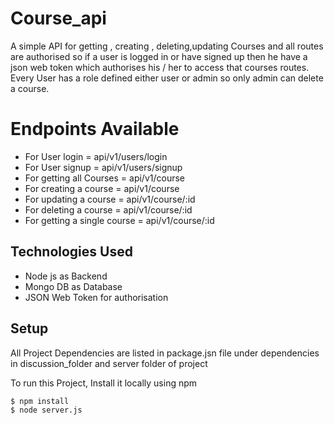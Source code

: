 # Course_api
A simple API for getting , creating , deleting,updating Courses and all routes are authorised so if a user is logged in or have signed up then he have a json web token which 
authorises his / her to access that courses routes. Every User has a role defined either user or admin so only admin can delete a course.

# Endpoints Available

- For User login   = api/v1/users/login
- For User signup  = api/v1/users/signup
- For getting all Courses = api/v1/course
- For creating a course = api/v1/course
- For updating a course = api/v1/course/:id
- For deleting a course = api/v1/course/:id
- For getting a single course = api/v1/course/:id

## Technologies Used

- Node js as Backend
- Mongo DB as Database
- JSON Web Token for authorisation

## Setup
 All Project Dependencies are listed in package.jsn file under dependencies in discussion_folder and server folder of project
 
 To run this Project, Install it locally using npm
 ```
 $ npm install
 $ node server.js
 
 ```
